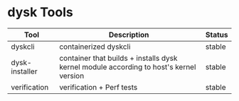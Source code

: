 # dysk Tools #

| Tool       	 | Description       | Status  	     |
|-------------|-----------------|------------|
| dyskcli      | containerized dyskcli | stable |
| dysk-installer | container that builds + installs dysk kernel module according to host's kernel version | stable |
| verification | verification + Perf tests | stable |


